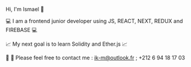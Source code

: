 Hi, I'm Ismael 👋

💻 I am a frontend junior developer using JS, REACT, NEXT, REDUX and FIREBASE 💻 

📈 My next goal is to learn Solidity and Ether.js 📈

📨 📱 Please feel free to contact me : ik-m@outlook.fr ; +212 6 94 18 17 03
